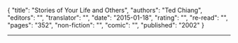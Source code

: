 {
"title": "Stories of Your Life and Others",
"authors": "Ted Chiang",
"editors": "",
"translator": "",
"date": "2015-01-18",
"rating": "",
"re-read": "",
"pages": "352",
"non-fiction": "",
"comic": "",
"published": "2002"
}

---
